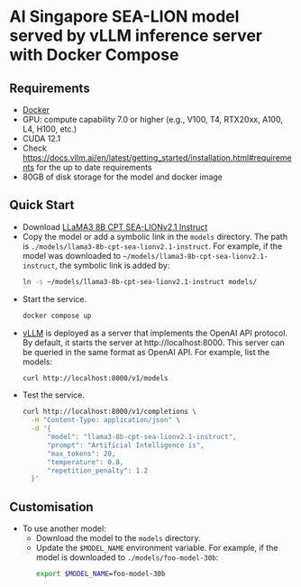 # AI Singapore SEA-LION model served by vLLM inference server with Docker Compose

## Requirements
- [Docker](https://docs.docker.com/engine/install/)
- GPU: compute capability 7.0 or higher (e.g., V100, T4, RTX20xx, A100, L4, H100, etc.)
- CUDA 12.1
- Check https://docs.vllm.ai/en/latest/getting_started/installation.html#requirements for the up to date requirements
- 80GB of disk storage for the model and docker image

## Quick Start
- Download [LLaMA3 8B CPT SEA-LIONv2.1 Instruct](https://huggingface.co/aisingapore/llama3-8b-cpt-sea-lionv2.1-instruct)
- Copy the model or add a symbolic link in the ```models``` directory. The path is ```./models/llama3-8b-cpt-sea-lionv2.1-instruct```. For example, if the model was downloaded to ```~/models/llama3-8b-cpt-sea-lionv2.1-instruct```, the symbolic link is added by:
  ```bash
  ln -s ~/models/llama3-8b-cpt-sea-lionv2.1-instruct models/
  ```
- Start the service.
  ```bash
  docker compose up
  ```
- [vLLM](https://docs.vllm.ai/en/stable/) is deployed as a server that implements the OpenAI API protocol. By default, it starts the server at http://localhost:8000. This server can be queried in the same format as OpenAI API. For example, list the models:
  ```bash
  curl http://localhost:8000/v1/models
  ```
- Test the service.
  ```bash
  curl http://localhost:8000/v1/completions \
    -H "Content-Type: application/json" \
    -d '{
        "model": "llama3-8b-cpt-sea-lionv2.1-instruct",
        "prompt": "Artificial Intelligence is",
        "max_tokens": 20,
        "temperature": 0.8,
        "repetition_penalty": 1.2
    }'
  ```

## Customisation
- To use another model:
  - Download the model to the ```models``` directory.
  - Update the ```$MODEL_NAME``` environment variable. For example, if the model is downloaded to ```./models/foo-model-30b```:
    ```bash
    export $MODEL_NAME=foo-model-30b
    ```
